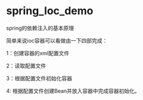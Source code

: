 # spring_loc_demo
spring的依赖注入的基本原理

简单来说ioc容器可以看做由一下四部完成：

1：创建容器的xml配置文件

2：读取配置文件

3：根据配置文件初始化容器

4: 根据配置文件创建Bean并放入容器中完成容器初始化。
